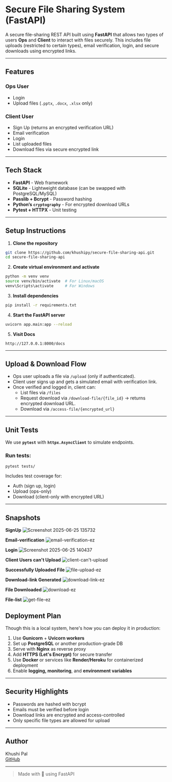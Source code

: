 # Secure File Sharing System (FastAPI)

A secure file-sharing REST API built using **FastAPI** that allows two types of users **Ops** and **Client** to interact with files securely. This includes file uploads (restricted to certain types), email verification, login, and secure downloads using encrypted links.

---

## Features

### Ops User

- Login
- Upload files (`.pptx`, `.docx`, `.xlsx` only)

### Client User

- Sign Up (returns an encrypted verification URL)
- Email verification
- Login
- List uploaded files
- Download files via secure encrypted link

---

## Tech Stack

- **FastAPI** - Web framework
- **SQLite** - Lightweight database (can be swapped with PostgreSQL/MySQL)
- **Passlib + Bcrypt** - Password hashing
- **Python’s `cryptography`** - For encrypted download URLs
- **Pytest + HTTPX** - Unit testing

---

## Setup Instructions

1. **Clone the repository**

```bash
git clone https://github.com/khushipy/secure-file-sharing-api.git
cd secure-file-sharing-api
```

2. **Create virtual environment and activate**

```bash
python -m venv venv
source venv/bin/activate  # For Linux/macOS
venv\Scripts\activate     # For Windows
```

3. **Install dependencies**

```bash
pip install -r requirements.txt
```

4. **Start the FastAPI server**

```bash
uvicorn app.main:app --reload
```

5. **Visit Docs**

```
http://127.0.0.1:8000/docs
```

---

## Upload & Download Flow

- Ops user uploads a file via `/upload` (only if authenticated).
- Client user signs up and gets a simulated email with verification link.
- Once verified and logged in, client can:
  - List files via `/files`
  - Request download via `/download-file/{file_id}` → returns encrypted download URL.
  - Download via `/access-file/{encrypted_url}`

---

##  Unit Tests

We use **`pytest`** with **`httpx.AsyncClient`** to simulate endpoints.

### Run tests:

```bash
pytest tests/
```

 Includes test coverage for:

- Auth (sign up, login)
- Upload (ops-only)
- Download (client-only with encrypted URL)

---

## Snapshots

**SignUp**
![Screenshot 2025-06-25 135732](https://github.com/user-attachments/assets/9f38f373-4097-4d36-add5-4eee3d51b5fb)

**Email-verification**
![email-verification-ez](https://github.com/user-attachments/assets/44957399-89d2-4f54-9dc1-2c9bd9f87078)

**Login**
![Screenshot 2025-06-25 140437](https://github.com/user-attachments/assets/57ea6ddb-f325-4c39-abf8-928417229a86)

**Client Users can't Upload**
![client-can't-upload](https://github.com/user-attachments/assets/3a655669-e9aa-4a0f-b544-1b1d6106231a)

**Successfully Uploaded File**
![file-upload-ez](https://github.com/user-attachments/assets/d7d1eefd-3865-46f1-b39a-679e47d3d781)

**Download-link Generated**
![download-link-ez](https://github.com/user-attachments/assets/18d39a77-1ab0-49de-baf5-2360b76fbe64)

**File Downloaded** 
![download-ez](https://github.com/user-attachments/assets/23119187-4873-482c-83c3-5b92f659188e)

**File-list**
![get-file-ez](https://github.com/user-attachments/assets/820445ba-47b7-415f-86dc-262d710c7781)




##  Deployment Plan

Though this is a local system, here's how you can deploy it in production:

1. Use **Gunicorn** + **Uvicorn workers**
2. Set up **PostgreSQL** or another production-grade DB
3. Serve with **Nginx** as reverse proxy
4. Add **HTTPS (Let's Encrypt)** for secure transfer
5. Use **Docker** or services like **Render/Heroku** for containerized deployment
6. Enable **logging, monitoring**, and **environment variables**

---

## Security Highlights

- Passwords are hashed with bcrypt
- Emails must be verified before login
- Download links are encrypted and access-controlled
- Only specific file types are allowed for upload

---

## Author

Khushi Pal  
[GitHub](https://github.com/khushipy)

---

> Made with 💙 using FastAPI
